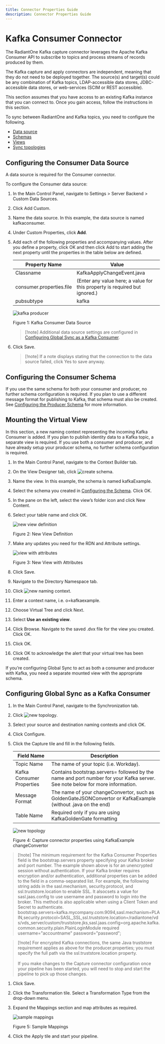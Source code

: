 ```yaml
---
title: Connector Properties Guide
description: Connector Properties Guide
---
```


# Kafka Consumer Connector 

The RadiantOne Kafka capture connector leverages the Apache Kafka Consumer API to subscribe to topics and process streams of records produced by them.

The Kafka capture and apply connectors are independent, meaning that they do not need to be deployed together. The source(s) and target(s) could be any combination of Kafka topics, LDAP-accessible data stores, JDBC-accessible data stores, or web-services (SCIM or REST accessible).

This section assumes that you have access to an existing Kafka instance that you can connect to. Once you gain access, follow the instructions in this section.

To sync between RadiantOne and Kafka topics, you need to configure the following. 

- [Data source](#configuring-the-consumer-data-source)
- [Schemas](#configuring-the-schema) 
- [Views](#mounting-the-virtual-view)
- [Sync topologies](#configuring-global-sync-as-a-kafka-consumer)

## Configuring the Consumer Data Source

A data source is required for the Consumer connector.

To configure the Consumer data source:

1. In the Main Control Panel, navigate to Settings > Server Backend > Custom Data Sources.

1. Click Add Custom.

1. Name the data source. In this example, the data source is named kafkaconsumer. 

1. Under Custom Properties, click **Add**. 

1. Add each of the following properties and accompanying values. After you define a property, click OK and then click Add to start adding the next property until the properties in the table below are defined. 

  	|Property Name | Value|
    -|-
	Classname| KafkaApplyChangeEvent.java
	consumer.properties.file | (Enter any value here; a value for this property is required but ignored.)
	pubsubtype | kafka

    ![kafka producer](media/kafka-consumer-data-source.png)

    Figure 1: Kafka Consumer Data Source

    >[!note] Additional data source settings are configured in [Configuring Global Sync as a Kafka Consumer](#configuring-global-sync-as-a-kafka-consumer). 

1. Click Save. 

	>[!note] If a note displays stating that the connection to the data source failed, click Yes to save anyway.

## Configuring the Consumer Schema

If you use the same schema for both your consumer and producer, no further schema configuration is required. If you plan to use a different message format for publishing to Kafka, that schema must also be created. See [Configuring the Producer Schema](kafka-producer#configuring-the-producer-schema) for more information.

## Mounting the Virtual View

In this section, a new naming context representing the incoming Kafka Consumer is added. If you plan to publish identity data to a Kafka topic, a separate view is required. If you use both a consumer and producer, and have already setup your producer schema, no further schema configuration is required.

1. In the Main Control Panel, navigate to the Context Builder tab. 

1.	On the View Designer tab, click ![create schema](media/create-schema.jpg).

1.	Name the view. In this example, the schema is named kafkaExample.

1. Select the schema you created in [Configuring the Schema](#configuring-the-schema). Click OK. 

1.	In the pane on the left, select the view’s folder icon and click New Content.

1.	Select your table name and click OK.

    ![new view definition](media/new-view-definition.jpg)

    Figure 2: New View Definition

1.	Make any updates you need for the RDN and Attribute settings.

    ![view with attributes](media/view-with-attributes.jpg)

    Figure 3: New View with Attributes

1.	Click Save. 

1.	Navigate to the Directory Namespace tab. 

1.	Click ![new naming context](media/new-naming-context.jpg). 

1.	Enter a context name, i.e. o=kafkaexample.

1.	Choose Virtual Tree and click Next.

1.	Select **Use an existing view**.

1. 	Click Browse. Navigate to the saved .dvx file for the view you created. Click OK.

1.	Click OK.

1.	Click OK to acknowledge the alert that your virtual tree has been created. 

If you’re configuring Global Sync to act as both a consumer and producer with Kafka, you need a separate mounted view with the appropriate schema.

## Configuring Global Sync as a Kafka Consumer

1.	In the Main Control Panel, navigate to the Synchronization tab. 

1.	Click ![new topology](media/new-topology.jpg).

1.	Select your source and destination naming contexts and click OK. 

1.	Click Configure. 

1.	Click the Capture tile and fill in the following fields. 

    Field Name | Description
    -|-
    Topic Name| The name of your topic (i.e. Workday).
    Kafka Consumer Properties |Contains bootstrap.servers= followed by the name and port number for your Kafka server. See note below for more information.
    Message Format |The name of your changeConvertor, such as GoldenGateJSONConvertor or KafkaExample (without .java on the end)
    Table Name | Required only if you are using KafkaGoldenGate formatting

    ![new topology](media/kafka-example.jpg)

    Figure 4: Capture connector properties using KafkaExample changeConvertor

>[!note] The minimum requirement for the Kafka Consumer Properties field is the bootstrap.servers property specifying your Kafka broker and port number. The example shown above is for an unencrypted session without authentication. If your Kafka broker requires encryption and/or authentication, additional properties can be added to the field in a comma-separated list. For example, the following string adds in the sasl.mechanism, security.protocol, and ssl.truststore.location to enable SSL. It alsocsets a value for sasl.jaas.config to use username and password to login into the broker. This method is also applicable when using a Client Token and Secret to authenticate. <br> 
bootstrap.servers=kafka.mycompany.com:9094,sasl.mechanism=PLAIN,security.protocol=SASL_SSL,ssl.truststore.location=/radiantone/vds/vds_server/custom/truststore.jks,sasl.jaas.config=org.apache.kafka.common.security.plain.PlainLoginModule required username="accountname" password="password";

>[!note] For encrypted Kafka connections, the same Java truststore requirement applies as above for the producer.properties; you must specify the full path via the ssl.truststore.location property. <br> <br> If you make changes to the Capture connector configuration once your pipeline has been started, you will need to stop and start the pipeline to pick up those changes.

1.	Click Save. 

1. 	Click the Transformation tile. Select a Transformation Type from the drop-down menu.

1. Expand the Mappings section and map attributes as required.

    ![sample mappings](media/sample-mappings.jpg)

    Figure 5: Sample Mappings

1. 	Click the Apply tile and start your pipeline.

